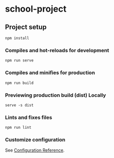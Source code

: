 # school-project

## Project setup

```
npm install
```

### Compiles and hot-reloads for development

```
npm run serve
```

### Compiles and minifies for production

```
npm run build
```

### Previewing production build (dist) Locally

```
serve -s dist
```

### Lints and fixes files

```
npm run lint
```

### Customize configuration

See [Configuration Reference](https://cli.vuejs.org/config/).
